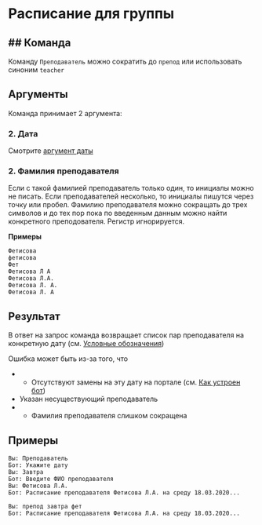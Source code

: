 # Расписание для группы

## ## Команда

Команду `Преподаватель` можно сократить до `препод` или использовать синоним `teacher`

## Аргументы

Команда принимает 2 аргумента:

### 2. Дата

Смотрите [аргумент даты](../info/date.md)

### 2. Фамилия преподавателя

Если с такой фамилией преподаватель только один, то инициалы можно не писать. Если преподавателей несколько, то инициалы пишутся через точку или пробел. Фамилию преподавателя можно сокращать до трех символов и до тех пор пока по введенным данным можно найти конкретного преподователя.
Регистр игнорируется.

**Примеры**

```
Фетисова
фетисова
Фет
Фетисова Л А
Фетисова Л.А.
Фетисова Л. А.
Фетисова Л. А
```

## Результат

В ответ на запрос команда возвращает список пар преподавателя на конкретную дату (см. [Условные обозначения](../info/howtouse#legend))

Ошибка может быть из-за того, что

- - Отсутствуют замены на эту дату на портале (см. [Как устроен бот](../info/howitworks.md))
- Указан несуществующий преподаватель
- - Фамилия преподавателя слишком сокращена

## Примеры

```properties
Вы: Преподаватель
Бот: Укажите дату
Вы: Завтра
Бот: Введите ФИО преподавателя
Вы: Фетисова Л.А.
Бот: Расписание преподавателя Фетисова Л.А. на среду 18.03.2020...
```

```properties
Вы: препод завтра фет
Бот: Расписание преподавателя Фетисова Л.А. на среду 18.03.2020...
```
